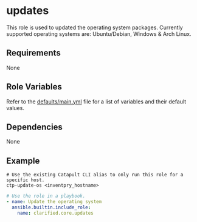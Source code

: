 # updates

This role is used to updated the operating system packages. Currently supported operating systems are: Ubuntu/Debian, Windows & Arch Linux.

## Requirements

None

## Role Variables

Refer to the [defaults/main.yml](https://github.com/ClarifiedSecurity/clarified.core/blob/main/clarified/core/roles/updates/defaults/main.yml) file for a list of variables and their default values.

## Dependencies

None

## Example

```shell
# Use the existing Catapult CLI alias to only run this role for a specific host.
ctp-update-os <inventpry_hostname>
```

```yml
# Use the role in a playbook.
- name: Update the operating system
  ansible.builtin.include_role:
    name: clarified.core.updates
```
